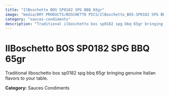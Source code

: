 ```yaml
---
title: "IlBoschetto BOS SP0182 SPG BBQ 65gr"
image: "media/DRY PRODUCTS/BOSCHETTO PICS/IlBoschetto_BOS-SP0182 SPG BBQ 65gr.png"
category: "sauces-condiments"
description: "Traditional ilboschetto bos sp0182 spg bbq 65gr bringing genuine Italian flavors to your table."
---
```


# IlBoschetto BOS SP0182 SPG BBQ 65gr

Traditional ilboschetto bos sp0182 spg bbq 65gr bringing genuine Italian flavors to your table.

**Category:** Sauces Condiments
